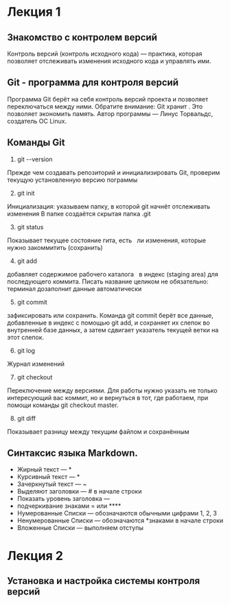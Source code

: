#  Лекция 1
## Знакомство с контролем версий

Контроль версий (контроль исходного кода) — практика, которая позволяет отслеживать
изменения исходного кода и управлять ими.

## Git - программа для контроля версий

Программа Git берёт на себя контроль версий
проекта и позволяет переключаться между
ними. Обратите внимание: Git хранит
. Это позволяет
экономить память. Автор программы — Линус
Торвальдс, создатель ОС Linux.

## Команды Git

1. git --version 

Прежде чем создавать репозиторий и инициализировать Git, проверим текущую установленную
версию пограммы

2.  git init

Инициализация: указываем папку, в которой
git начнёт отслеживать изменения
В папке создаётся скрытая папка .git

3. git status

Показывает текущее состояние гита, есть  
ли изменения, которые нужно закоммитить
(сохранить)

4. git add

добавляет содержимое рабочего каталога  
в индекс (staging area) для последующего коммита.  Писать название целиком не обязательно: терминал дозаполнит данные автоматически

5. git commit

зафиксировать или сохранить. 
Команда git commit берёт все данные, добавленные в индекс с помощью git add, и сохраняет их
слепок во внутренней базе данных, а затем сдвигает указатель текущей ветки на этот слепок.

6.  git log 

Журнал изменений

7. git checkout

Переключение между версиями.
Для работы нужно указать не только
интересующий вас коммит, но и вернуться 
в тот, где работаем, при помощи команды 
git checkout master.

8.  git diff 

Показывает разницу между текущим файлом
и сохранённым

## Синтаксис языка Markdown. 

- Жирный текст — *
- Курсивный текст — *
- Зачеркнутый текст — ~
- Выделяют заголовки — # в начале строки
- Показать уровень заголовка —
- подчеркивание знаками = или ****
- Нумерованные Списки — обозначаются
обычными цифрами 1, 2, 3
- Ненумерованные Списки — обозначаются
*знаками в начале строки
- Вложенные Списки — выполняем отступы

# Лекция 2

## Установка и настройка системы контроля версий


